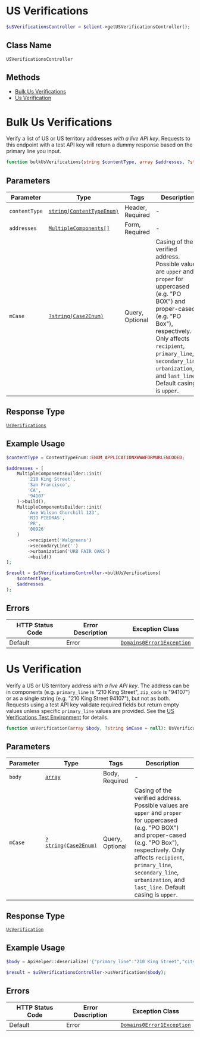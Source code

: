 # US Verifications

```php
$uSVerificationsController = $client->getUSVerificationsController();
```

## Class Name

`USVerificationsController`

## Methods

* [Bulk Us Verifications](../../doc/controllers/us-verifications.md#bulk-us-verifications)
* [Us Verification](../../doc/controllers/us-verifications.md#us-verification)


# Bulk Us Verifications

Verify a list of US or US territory addresses _with a live API key_. Requests to this endpoint with a test API key will return a dummy response based on the primary line you input.

```php
function bulkUsVerifications(string $contentType, array $addresses, ?string $mCase = null): UsVerifications
```

## Parameters

| Parameter | Type | Tags | Description |
|  --- | --- | --- | --- |
| `contentType` | [`string(ContentTypeEnum)`](../../doc/models/content-type-enum.md) | Header, Required | - |
| `addresses` | [`MultipleComponents[]`](../../doc/models/multiple-components.md) | Form, Required | - |
| `mCase` | [`?string(Case2Enum)`](../../doc/models/case-2-enum.md) | Query, Optional | Casing of the verified address. Possible values are `upper` and `proper` for uppercased (e.g. "PO BOX") and proper-cased (e.g. "PO Box"), respectively. Only affects `recipient`, `primary_line`, `secondary_line`, `urbanization`, and `last_line`. Default casing is `upper`. |

## Response Type

[`UsVerifications`](../../doc/models/us-verifications.md)

## Example Usage

```php
$contentType = ContentTypeEnum::ENUM_APPLICATIONXWWWFORMURLENCODED;

$addresses = [
    MultipleComponentsBuilder::init(
        '210 King Street',
        'San Francisco',
        'CA',
        '94107'
    )->build(),
    MultipleComponentsBuilder::init(
        'Ave Wilson Churchill 123',
        'RIO PIEDRAS',
        'PR',
        '00926'
    )
        ->recipient('Walgreens')
        ->secondaryLine('')
        ->urbanization('URB FAIR OAKS')
        ->build()
];

$result = $uSVerificationsController->bulkUsVerifications(
    $contentType,
    $addresses
);
```

## Errors

| HTTP Status Code | Error Description | Exception Class |
|  --- | --- | --- |
| Default | Error | [`Domains0Error1Exception`](../../doc/models/domains-0-error-1-exception.md) |


# Us Verification

Verify a US or US territory address _with a live API key_. The address can be in components (e.g. `primary_line` is "210 King Street", `zip_code` is "94107") or as a single string (e.g. "210 King Street 94107"), but not as both. Requests using a test API key validate required fields but return empty values unless specific `primary_line` values are provided. See the [US Verifications Test Environment](#section/US-Verifications-Test-Env) for details.

```php
function usVerification(array $body, ?string $mCase = null): UsVerification
```

## Parameters

| Parameter | Type | Tags | Description |
|  --- | --- | --- | --- |
| `body` | [`array`](../../doc/models/object-enum.md) | Body, Required | - |
| `mCase` | [`?string(Case2Enum)`](../../doc/models/case-2-enum.md) | Query, Optional | Casing of the verified address. Possible values are `upper` and `proper` for uppercased (e.g. "PO BOX") and proper-cased (e.g. "PO Box"), respectively. Only affects `recipient`, `primary_line`, `secondary_line`, `urbanization`, and `last_line`. Default casing is `upper`. |

## Response Type

[`UsVerification`](../../doc/models/us-verification.md)

## Example Usage

```php
$body = ApiHelper::deserialize('{"primary_line":"210 King Street","city":"San Francisco","state":"CA","zip_code":"94107"}');

$result = $uSVerificationsController->usVerification($body);
```

## Errors

| HTTP Status Code | Error Description | Exception Class |
|  --- | --- | --- |
| Default | Error | [`Domains0Error1Exception`](../../doc/models/domains-0-error-1-exception.md) |

